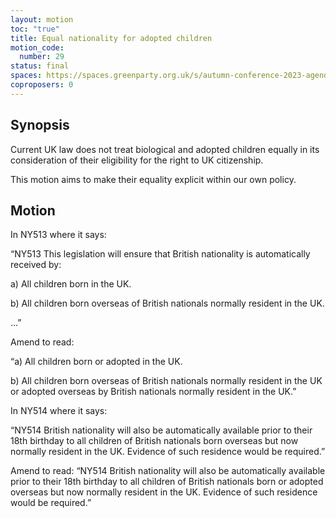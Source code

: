 ```yaml
---
layout: motion
toc: "true"
title: Equal nationality for adopted children
motion_code:
  number: 29
status: final
spaces: https://spaces.greenparty.org.uk/s/autumn-conference-2023-agenda-forum/post/post/view?id=11056
coproposers: 0
---
```

## **Synopsis**

Current UK law does not treat biological and adopted children equally in its consideration of their eligibility for the right to UK citizenship.

This motion aims to make their equality explicit within our own policy.

## **Motion**

In NY513 where it says:

“NY513 This legislation will ensure that British nationality is automatically received by:

a) All children born in the UK.

b) All children born overseas of British nationals normally resident in the UK.

...”

Amend to read:

“a) All children born or adopted in the UK.

b) All children born overseas of British nationals normally resident in the UK or adopted overseas by British nationals normally resident in the UK.”

In NY514 where it says:

“NY514 British nationality will also be automatically available prior to their 18th birthday to all children of British nationals born overseas but now normally resident in the UK. Evidence of such residence would be required.”

Amend to read: “NY514 British nationality will also be automatically available prior to their 18th birthday to all children of British nationals born or adopted overseas but now normally resident in the UK. Evidence of such residence would be required.”